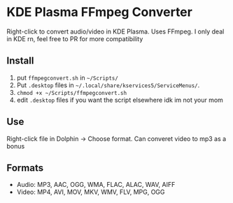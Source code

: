 # KDE Plasma FFmpeg Converter

Right-click to convert audio/video in KDE Plasma. Uses FFmpeg. I only deal in KDE rn, feel free to PR for more compatibility

## Install

1. put `ffmpegconvert.sh` in `~/Scripts/`
2. Put `.desktop` files in `~/.local/share/kservices5/ServiceMenus/`.
3. `chmod +x ~/Scripts/ffmpegconvert.sh`
4. edit `.desktop` files if you want the script elsewhere idk im not your mom

## Use

Right-click file in Dolphin -> Choose format. Can converet video to mp3 as a bonus

## Formats

- Audio: MP3, AAC, OGG, WMA, FLAC, ALAC, WAV, AIFF
- Video: MP4, AVI, MOV, MKV, WMV, FLV, MPG, OGG
